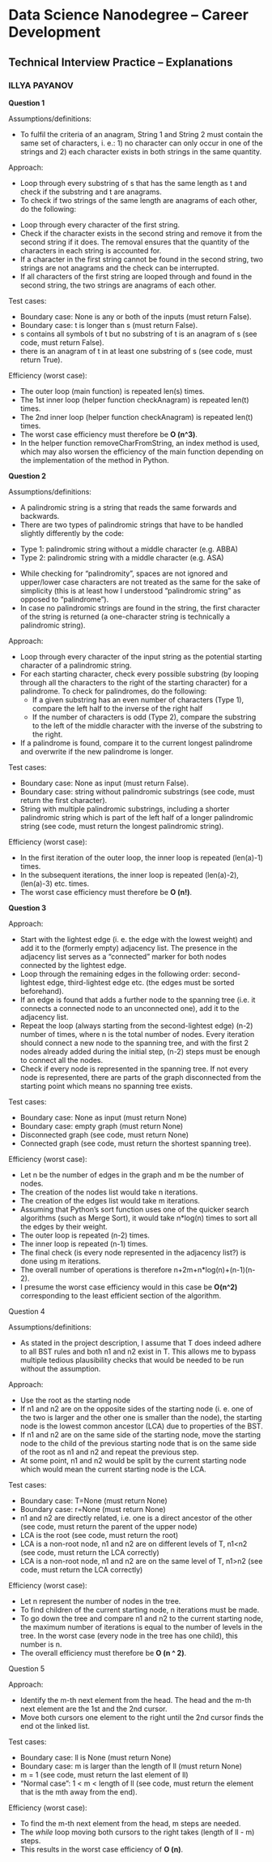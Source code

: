 # Data Science Nanodegree – Career Development
## Technical Interview Practice – Explanations
### ILLYA PAYANOV

**Question 1**

Assumptions/definitions:

*	To fulfil the criteria of an anagram, String 1 and String 2 must contain the same set of characters, i. e.: 1) no character can only occur in one of the strings and 2) each character exists in both strings in the same quantity.

Approach:
*	Loop through every substring of s that has the same length as t and check if the substring and t are anagrams.
*	To check if two strings of the same length are anagrams of each other, do the following:
  -	Loop through every character of the first string.
  -	Check if the character exists in the second string and remove it from the second string if it does. The removal ensures that the quantity of the characters in each string is accounted for.
  -	If a character in the first string cannot be found in the second string, two strings are not anagrams and the check can be interrupted.
  -	If all characters of the first string are looped through and found in the second string, the two strings are anagrams of each other.

Test cases:
*	Boundary case: None is any or both of the inputs (must return False).
*	Boundary case: t is longer than s (must return False).
*	s contains all symbols of t but no substring of t is an anagram of s (see code, must return False).
*	there is an anagram of t in at least one substring of s (see code, must return True).

Efficiency (worst case):
*	The outer loop (main function) is repeated len(s) times.
* The 1st inner loop (helper function checkAnagram) is repeated len(t) times.
*	The 2nd inner loop (helper function checkAnagram) is repeated len(t) times.
*	The worst case efficiency must therefore be **O (n^3)**.
*	In the helper function removeCharFromString, an index method is used, which may also worsen the efficiency of the main function depending on the implementation of the method in Python.

**Question 2**

Assumptions/definitions:

*	A palindromic string is a string that reads the same forwards and backwards.
*	There are two types of palindromic strings that have to be handled slightly differently by the code:
  -	Type 1: palindromic string without a middle character (e.g. ABBA)
  -	Type 2: palindromic string with a middle character (e.g. ASA)
*	While checking for “palindromity”, spaces are not ignored and upper/lower case characters are not treated as the same for the sake of simplicity (this is at least how I understood “palindromic string” as opposed to “palindrome”).
*	In case no palindromic strings are found in the string, the first character of the string is returned (a one-character string is technically a palindromic string). 

Approach:

*	Loop through every character of the input string as the potential starting character of a palindromic string.
* For each starting character, check every possible substring (by looping through all the characters to the right of the starting character) for a palindrome. To check for palindromes, do the following:
  - If a given substring has an even number of characters (Type 1), compare the left half to the inverse of the right half
  - If the number of characters is odd (Type 2), compare the substring to the left of the middle character with the inverse of the substring to the right.
* If a palindrome is found, compare it to the current longest palindrome and overwrite if the new palindrome is longer.

Test cases:
*	Boundary case: None as input (must return False).
*	Boundary case: string without palindromic substrings (see code, must return the first character).
*	String with multiple palindromic substrings, including a shorter palindromic string which is part of the left half of a longer palindromic string (see code, must return the longest palindromic string).

Efficiency (worst case):
*	In the first iteration of the outer loop, the inner loop is repeated (len(a)-1) times.
* In the subsequent iterations, the inner loop is repeated (len(a)-2), (len(a)-3) etc. times.
*	The worst case efficiency must therefore be **O (n!)**.

**Question 3**

Approach:
*	Start with the lightest edge (i. e. the edge with the lowest weight) and add it to the (formerly empty) adjacency list. The presence in the adjacency list serves as a “connected” marker for both nodes connected by the lightest edge.
*	Loop through the remaining edges in the following order: second-lightest edge, third-lightest edge etc. (the edges must be sorted beforehand).
*	If an edge is found that adds a further node to the spanning tree (i.e. it connects a connected node to an unconnected one), add it to the adjacency list.
*	Repeat the loop (always starting from the second-lightest edge) (n-2) number of times, where n is the total number of nodes. 
Every iteration should connect a new node to the spanning tree, and with the first 2 nodes already added during the initial step, (n-2) steps must be enough to connect all the nodes.
*	Check if every node is represented in the spanning tree. If not every node is represented, there are parts of the graph disconnected from the starting point which means no spanning tree exists.

Test cases:
*	Boundary case: None as input (must return None)
*	Boundary case: empty graph (must return None)
*	Disconnected graph (see code, must return None)
*	Connected graph (see code, must return the shortest spanning tree).

Efficiency (worst case):
*	Let n be the number of edges in the graph and m be the number of nodes.
* The creation of the nodes list would take n iterations.
*	The creation of the edges list would take m iterations.
*	Assuming that Python’s sort function uses one of the quicker search algorithms (such as Merge Sort), it would take n*log(n) times to sort all the edges by their weight.
*	The outer loop is repeated (n-2) times.
*	The inner loop is repeated (n-1) times.
*	The final check (is every node represented in the adjacency list?) is done using m iterations.
*	The overall number of operations is therefore n+2m+n*log(n)+(n-1)(n-2).
*	I presume the worst case efficiency would in this case be **O(n^2)** corresponding to the least efficient section of the algorithm.
	
Question 4

Assumptions/definitions:

* As stated in the project description, I assume that T does indeed adhere to all BST rules and both n1 and n2 exist in T. This allows me to bypass multiple tedious plausibility checks that would be needed to be run without the assumption.

Approach:
* Use the root as the starting node
* If n1 and n2 are on the opposite sides of the starting node (i. e. one of the two is larger and the other one is smaller than the node), the starting node is the lowest common ancestor (LCA) due to properties of the BST.
* If n1 and n2 are on the same side of the starting node, move the starting node to the child of the previous starting node that is on the same side of the root as n1 and n2 and repeat the previous step.
* At some point, n1 and n2 would be split by the current starting node which would mean the current starting node is the LCA.

Test cases:
* Boundary case: T=None (must return None)
* Boundary case: r=None (must return None)
* n1 and n2 are directly related, i.e. one is a direct ancestor of the other (see code, must return the parent of the upper node)
* LCA is the root (see code, must return the root)
* LCA is a non-root node, n1 and n2 are on different levels of T, n1<n2 (see code, must return the LCA correctly)
* LCA is a non-root node, n1 and n2 are on the same level of T, n1>n2 (see code, must return the LCA correctly)

Efficiency (worst case): 
* Let n represent the number of nodes in the tree.
* To find children of the current starting node, n iterations must be made.
* To go down the tree and compare n1 and n2 to the current starting node, the maximum number of iterations is equal to the number of levels in the tree. In the worst case (every node in the tree has one child), this number is n.
* The overall efficiency must therefore be **O (n ^ 2)**.

Question 5

Approach:
* Identify the m-th next element from the head. The head and the m-th next element are the 1st and the 2nd cursor.
* Move both cursors one element to the right until the 2nd cursor finds the end ot the linked list.

Test cases:
* Boundary case: ll is None (must return None)
* Boundary case: m is larger than the length of ll (must return None)
* m = 1 (see code, must return the last element of ll)
* “Normal case”: 1 < m < length of ll (see code, must return the element that is the mth away from the end).

Efficiency (worst case):
* To find the m-th next element from the head, m steps are needed.
* The *while* loop moving both cursors to the right takes (length of ll - m) steps.
* This results in the worst case efficiency of **O (n)**.
